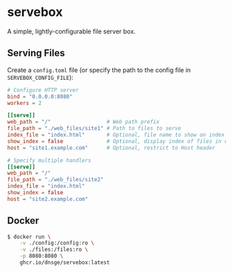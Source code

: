 # servebox

A simple, lightly-configurable file server box.

## Serving Files

Create a `config.toml` file (or specify the path to the config file in `SERVEBOX_CONFIG_FILE`):

```toml
# Configure HTTP server
bind = "0.0.0.0:8080"
workers = 2

[[serve]]
web_path = "/"                  # Web path prefix
file_path = "./web_files/site1" # Path to files to serve
index_file = "index.html"       # Optional, file name to show on index requests
show_index = false              # Optional, display index of files in directories
host = "site1.example.com"      # Optional, restrict to Host header

# Specify multiple handlers
[[serve]]
web_path = "/"
file_path = "./web_files/site2"
index_file = "index.html"
show_index = false
host = "site2.example.com"
```

## Docker 

```bash
$ docker run \
    -v ./config:/config:ro \
    -v ./files:/files:ro \
    -p 8080:8080 \
    ghcr.io/dnsge/servebox:latest
```
